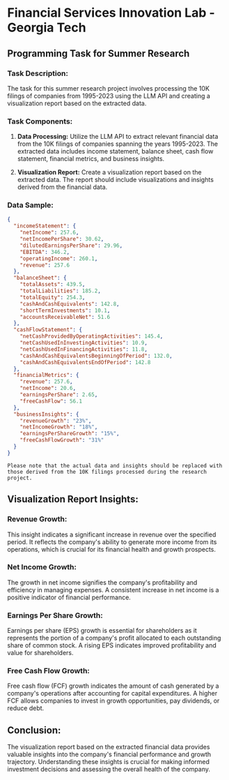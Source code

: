 # Financial Services Innovation Lab - Georgia Tech

## Programming Task for Summer Research

### Task Description:

The task for this summer research project involves processing the 10K filings of companies from 1995-2023 using the LLM API and creating a visualization report based on the extracted data.

### Task Components:

1. **Data Processing:** Utilize the LLM API to extract relevant financial data from the 10K filings of companies spanning the years 1995-2023. The extracted data includes income statement, balance sheet, cash flow statement, financial metrics, and business insights.

2. **Visualization Report:** Create a visualization report based on the extracted data. The report should include visualizations and insights derived from the financial data.

### Data Sample:

```json
{
  "incomeStatement": {
    "netIncome": 257.6,
    "netIncomePerShare": 30.62,
    "dilutedEarningsPerShare": 29.96,
    "EBITDA": 346.2,
    "operatingIncome": 260.1,
    "revenue": 257.6
  },
  "balanceSheet": {
    "totalAssets": 439.5,
    "totalLiabilities": 185.2,
    "totalEquity": 254.3,
    "cashAndCashEquivalents": 142.8,
    "shortTermInvestments": 10.1,
    "accountsReceivableNet": 51.6
  },
  "cashFlowStatement": {
    "netCashProvidedByOperatingActivities": 145.4,
    "netCashUsedInInvestingActivities": 10.9,
    "netCashUsedInFinancingActivities": 11.8,
    "cashAndCashEquivalentsBeginningOfPeriod": 132.0,
    "cashAndCashEquivalentsEndOfPeriod": 142.8
  },
  "financialMetrics": {
    "revenue": 257.6,
    "netIncome": 20.6,
    "earningsPerShare": 2.65,
    "freeCashFlow": 56.1
  },
  "businessInsights": {
    "revenueGrowth": "23%",
    "netIncomeGrowth": "18%",
    "earningsPerShareGrowth": "15%",
    "freeCashFlowGrowth": "31%"
  }
}
```

```
Please note that the actual data and insights should be replaced with those derived from the 10K filings processed during the research project.
```

## Visualization Report Insights:

### Revenue Growth:

This insight indicates a significant increase in revenue over the specified period. It reflects the company's ability to generate more income from its operations, which is crucial for its financial health and growth prospects.

### Net Income Growth:

The growth in net income signifies the company's profitability and efficiency in managing expenses. A consistent increase in net income is a positive indicator of financial performance.

### Earnings Per Share Growth:

Earnings per share (EPS) growth is essential for shareholders as it represents the portion of a company's profit allocated to each outstanding share of common stock. A rising EPS indicates improved profitability and value for shareholders.

### Free Cash Flow Growth:

Free cash flow (FCF) growth indicates the amount of cash generated by a company's operations after accounting for capital expenditures. A higher FCF allows companies to invest in growth opportunities, pay dividends, or reduce debt.

## Conclusion:

The visualization report based on the extracted financial data provides valuable insights into the company's financial performance and growth trajectory. Understanding these insights is crucial for making informed investment decisions and assessing the overall health of the company.
